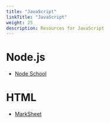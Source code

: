 ```yaml
---
title: "JavaScript"
linkTitle: "JavaScript"
weight: 25
description: Resources for JavaScript
---
```


# Node.js

*   [Node School](https://nodeschool.io/)

# HTML

*   [MarkSheet](https://marksheet.io/)

